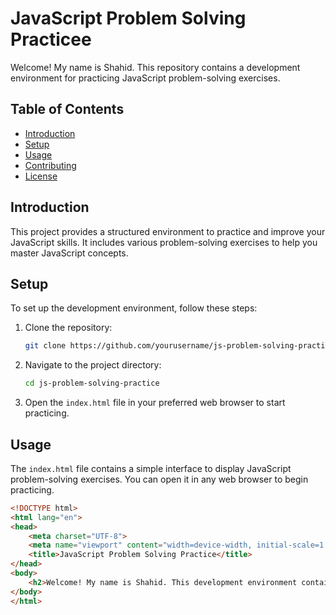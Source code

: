 # JavaScript Problem Solving Practicee

Welcome! My name is Shahid. This repository contains a development environment for practicing JavaScript problem-solving exercises.

## Table of Contents
- [Introduction](#introduction)
- [Setup](#setup)
- [Usage](#usage)
- [Contributing](#contributing)
- [License](#license)

## Introduction

This project provides a structured environment to practice and improve your JavaScript skills. It includes various problem-solving exercises to help you master JavaScript concepts.

## Setup

To set up the development environment, follow these steps:

1. Clone the repository:
    ```bash
    git clone https://github.com/yourusername/js-problem-solving-practice.git
    ```

2. Navigate to the project directory:
    ```bash
    cd js-problem-solving-practice
    ```

3. Open the `index.html` file in your preferred web browser to start practicing.

## Usage

The `index.html` file contains a simple interface to display JavaScript problem-solving exercises. You can open it in any web browser to begin practicing.

```html
<!DOCTYPE html>
<html lang="en">
<head>
    <meta charset="UTF-8">
    <meta name="viewport" content="width=device-width, initial-scale=1.0">
    <title>JavaScript Problem Solving Practice</title>
</head>
<body>
    <h2>Welcome! My name is Shahid. This development environment contains JavaScript problem-solving exercises for practice.</h2>
</body>
</html>
